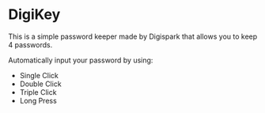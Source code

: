 # DigiKey
This is a simple password keeper made by Digispark that allows you to keep 4 passwords.

Automatically input your password by using:
- Single Click
- Double Click
- Triple Click
- Long Press
